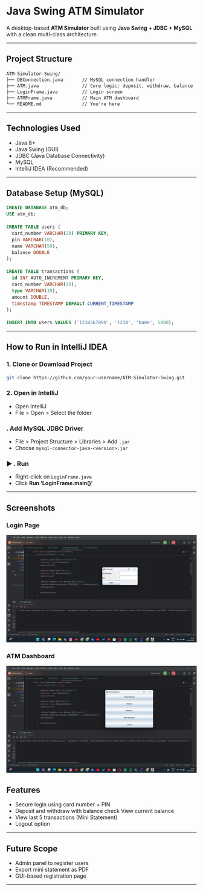 #  Java Swing ATM Simulator

A desktop-based **ATM Simulator** built using **Java Swing + JDBC + MySQL** with a clean multi-class architecture. 

---

##  Project Structure

```
ATM-Simulator-Swing/
├── DBConnection.java       // MySQL connection handler
├── ATM.java                // Core logic: deposit, withdraw, balance
├── LoginFrame.java         // Login screen
├── ATMFrame.java           // Main ATM dashboard
└── README.md               // You're here
```

---

##  Technologies Used

* Java 8+
* Java Swing (GUI)
* JDBC (Java Database Connectivity)
* MySQL
* IntelliJ IDEA (Recommended)

---

## Database Setup (MySQL)

```sql
CREATE DATABASE atm_db;
USE atm_db;

CREATE TABLE users (
  card_number VARCHAR(20) PRIMARY KEY,
  pin VARCHAR(10),
  name VARCHAR(50),
  balance DOUBLE
);

CREATE TABLE transactions (
  id INT AUTO_INCREMENT PRIMARY KEY,
  card_number VARCHAR(20),
  type VARCHAR(10),
  amount DOUBLE,
  timestamp TIMESTAMP DEFAULT CURRENT_TIMESTAMP
);

INSERT INTO users VALUES ('1234567890', '1234', 'Name', 5000);
```

---

##  How to Run in IntelliJ IDEA

###  1. Clone or Download Project

```bash
git clone https://github.com/your-username/ATM-Simulator-Swing.git
```

###  2. Open in IntelliJ

* Open IntelliJ
* File > Open > Select the folder

###  . Add MySQL JDBC Driver

* File > Project Structure > Libraries > Add `.jar`
* Choose `mysql-connector-java-<version>.jar`

### ▶ . Run

* Right-click on `LoginFrame.java`
* Click **Run 'LoginFrame.main()'**

---
##  Screenshots

###  Login Page
![Login UI](assets/Log.png)

###  ATM Dashboard
![Dashboard UI](assets/Dashboard.png)

##  Features

*  Secure login using card number + PIN
*  Deposit and withdraw with balance check
   View current balance
*  View last 5 transactions (Mini Statement)
*  Logout option

---

##  Future Scope

* Admin panel to register users
* Export mini statement as PDF
* GUI-based registration page

---



